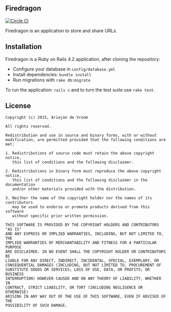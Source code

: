 ## Firedragon

[![Circle CI](https://circleci.com/gh/ariejan/firedragon/tree/master.svg?style=svg&circle-token=1d90c96547f475a82ffdcf0e16cb66753eea4484)](https://circleci.com/gh/ariejan/firedragon/tree/master)

Firedragon is an application to store and share URLs. 

## Installation

Firedragon is a Ruby on Rails 4.2 application, after
cloning the repository:

 * Configure your database in `config/database.yml`
 * Install dependencies: `bundle install`
 * Run migrations with `rake db:migrate`

To run the application: `rails s` and to turn the 
test suite use `rake test`.

## License

    Copyright (c) 2015, Ariejan de Vroom
    
    All rights reserved.
    
    Redistribution and use in source and binary forms, with or without 
    modification, are permitted provided that the following conditions are met:
    
    1. Redistributions of source code must retain the above copyright notice, 
       this list of conditions and the following disclaimer.
    
    2. Redistributions in binary form must reproduce the above copyright notice, 
       this list of conditions and the following disclaimer in the documentation 
       and/or other materials provided with the distribution.
    
    3. Neither the name of the copyright holder nor the names of its contributors 
       may be used to endorse or promote products derived from this software 
       without specific prior written permission.
    
    THIS SOFTWARE IS PROVIDED BY THE COPYRIGHT HOLDERS AND CONTRIBUTORS "AS IS" 
    AND ANY EXPRESS OR IMPLIED WARRANTIES, INCLUDING, BUT NOT LIMITED TO, THE 
    IMPLIED WARRANTIES OF MERCHANTABILITY AND FITNESS FOR A PARTICULAR PURPOSE 
    ARE DISCLAIMED. IN NO EVENT SHALL THE COPYRIGHT HOLDER OR CONTRIBUTORS BE 
    LIABLE FOR ANY DIRECT, INDIRECT, INCIDENTAL, SPECIAL, EXEMPLARY, OR 
    CONSEQUENTIAL DAMAGES (INCLUDING, BUT NOT LIMITED TO, PROCUREMENT OF 
    SUBSTITUTE GOODS OR SERVICES; LOSS OF USE, DATA, OR PROFITS; OR BUSINESS 
    INTERRUPTION) HOWEVER CAUSED AND ON ANY THEORY OF LIABILITY, WHETHER IN 
    CONTRACT, STRICT LIABILITY, OR TORT (INCLUDING NEGLIGENCE OR OTHERWISE) 
    ARISING IN ANY WAY OUT OF THE USE OF THIS SOFTWARE, EVEN IF ADVISED OF THE 
    POSSIBILITY OF SUCH DAMAGE.

